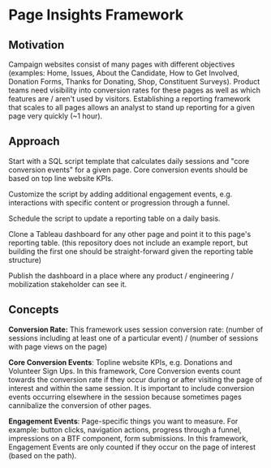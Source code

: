 # Page Insights Framework

## Motivation

Campaign websites consist of many pages with different objectives (examples: Home, Issues, About the Candidate, How to Get Involved, Donation Forms, Thanks for Donating, Shop, Constituent Surveys). Product teams need visibility into conversion rates for these pages as well as which features are / aren't used by visitors. Establishing a reporting framework that scales to all pages allows an analyst to stand up reporting for a given page very quickly (~1 hour).

## Approach

Start with a SQL script template that calculates daily sessions and "core conversion events" for a given page. Core conversion events should be based on top line website KPIs.

Customize the script by adding additional engagement events, e.g. interactions with specific content or progression through a funnel.

Schedule the script to update a reporting table on a daily basis.

Clone a Tableau dashboard for any other page and point it to this page's reporting table. (this repository does not include an example report, but building the first one should be straight-forward given the reporting table structure)

Publish the dashboard in a place where any product / engineering / mobilization stakeholder can see it.

## Concepts

**Conversion Rate:** This framework uses session conversion rate:  (number of sessions including at least one of a particular event) / (number of sessions with page views on the page)

**Core Conversion Events**: Topline website KPIs, e.g. Donations and Volunteer Sign Ups. In this framework, Core Conversion events count towards the conversion rate if they occur during or after visiting the page of interest and within the same session.  It is important to include conversion events occurring elsewhere in the session because sometimes pages cannibalize the conversion of other pages.

**Engagement Events**: Page-specific things you want to measure.  For example: button clicks, navigation actions, progress through a funnel, impressions on a BTF component, form submissions. In this framework, Engagement Events are only counted if they occur on the page of interest (based on the path).